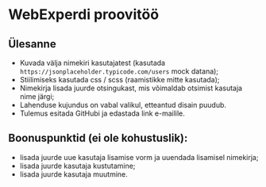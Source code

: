 # WebExperdi proovitöö

## Ülesanne

- Kuvada välja nimekiri kasutajatest (kasutada `https://jsonplaceholder.typicode.com/users` mock datana);
- Stiilimiseks kasutada css / scss (raamistikke mitte kasutada);
- Nimekirja lisada juurde otsingukast, mis võimaldab otsimist kasutaja nime järgi;
- Lahenduse kujundus on vabal valikul, etteantud disain puudub.
- Tulemus esitada GitHubi ja edastada link e-mailile.

## Boonuspunktid (ei ole kohustuslik):

- lisada juurde uue kasutaja lisamise vorm ja uuendada lisamisel nimekirja;
- lisada juurde kasutaja kustutamine;
- lisada juurde kasutaja muutmine.
